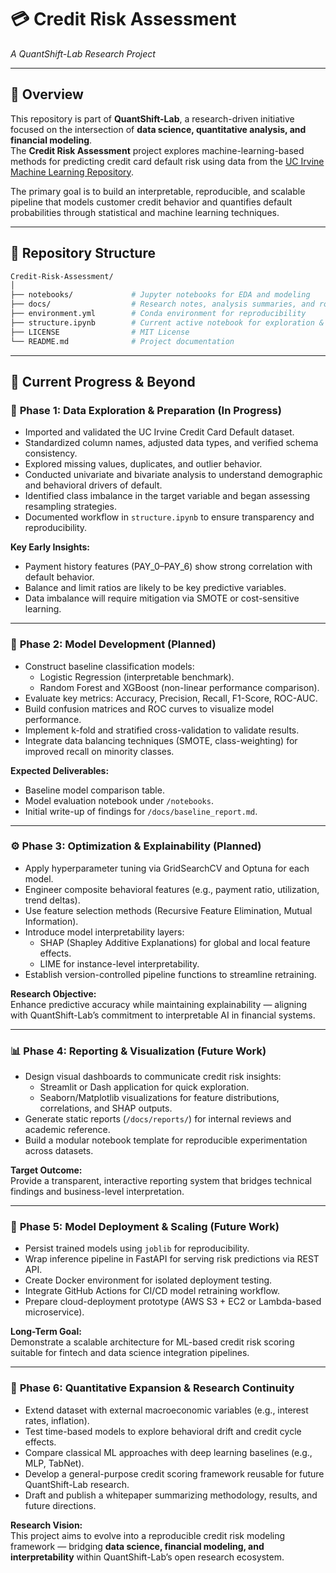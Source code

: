 # 💳 Credit Risk Assessment  
*A QuantShift-Lab Research Project*  

---

## 📘 Overview  
This repository is part of **QuantShift-Lab**, a research-driven initiative focused on the intersection of **data science, quantitative analysis, and financial modeling**.  
The **Credit Risk Assessment** project explores machine-learning-based methods for predicting credit card default risk using data from the [UC Irvine Machine Learning Repository](https://archive.ics.uci.edu/ml/datasets/default+of+credit+card+clients).

The primary goal is to build an interpretable, reproducible, and scalable pipeline that models customer credit behavior and quantifies default probabilities through statistical and machine learning techniques.

---

## 🧩 Repository Structure  
```bash
Credit-Risk-Assessment/
│
├── notebooks/             # Jupyter notebooks for EDA and modeling
├── docs/                  # Research notes, analysis summaries, and roadmap
├── environment.yml        # Conda environment for reproducibility
├── structure.ipynb        # Current active notebook for exploration & modeling
├── LICENSE                # MIT License
└── README.md              # Project documentation
```

---

## 🔄 Current Progress & Beyond

### 🧹 **Phase 1: Data Exploration & Preparation (In Progress)**
- Imported and validated the UC Irvine Credit Card Default dataset.  
- Standardized column names, adjusted data types, and verified schema consistency.  
- Explored missing values, duplicates, and outlier behavior.  
- Conducted univariate and bivariate analysis to understand demographic and behavioral drivers of default.  
- Identified class imbalance in the target variable and began assessing resampling strategies.  
- Documented workflow in `structure.ipynb` to ensure transparency and reproducibility.  

**Key Early Insights:**
- Payment history features (PAY_0–PAY_6) show strong correlation with default behavior.  
- Balance and limit ratios are likely to be key predictive variables.  
- Data imbalance will require mitigation via SMOTE or cost-sensitive learning.  

---

### 🧠 **Phase 2: Model Development (Planned)**
- Construct baseline classification models:
  - Logistic Regression (interpretable benchmark).  
  - Random Forest and XGBoost (non-linear performance comparison).  
- Evaluate key metrics: Accuracy, Precision, Recall, F1-Score, ROC-AUC.  
- Build confusion matrices and ROC curves to visualize model performance.  
- Implement k-fold and stratified cross-validation to validate results.  
- Integrate data balancing techniques (SMOTE, class-weighting) for improved recall on minority classes.  

**Expected Deliverables:**
- Baseline model comparison table.  
- Model evaluation notebook under `/notebooks`.  
- Initial write-up of findings for `/docs/baseline_report.md`.  

---

### ⚙️ **Phase 3: Optimization & Explainability (Planned)**
- Apply hyperparameter tuning via GridSearchCV and Optuna for each model.  
- Engineer composite behavioral features (e.g., payment ratio, utilization, trend deltas).  
- Use feature selection methods (Recursive Feature Elimination, Mutual Information).  
- Introduce model interpretability layers:
  - SHAP (Shapley Additive Explanations) for global and local feature effects.  
  - LIME for instance-level interpretability.  
- Establish version-controlled pipeline functions to streamline retraining.  

**Research Objective:**  
Enhance predictive accuracy while maintaining explainability — aligning with QuantShift-Lab’s commitment to interpretable AI in financial systems.  

---

### 📊 **Phase 4: Reporting & Visualization (Future Work)**
- Design visual dashboards to communicate credit risk insights:
  - Streamlit or Dash application for quick exploration.  
  - Seaborn/Matplotlib visualizations for feature distributions, correlations, and SHAP outputs.  
- Generate static reports (`/docs/reports/`) for internal reviews and academic reference.  
- Build a modular notebook template for reproducible experimentation across datasets.  

**Target Outcome:**  
Provide a transparent, interactive reporting system that bridges technical findings and business-level interpretation.

---

### 🧮 **Phase 5: Model Deployment & Scaling (Future Work)**
- Persist trained models using `joblib` for reproducibility.  
- Wrap inference pipeline in FastAPI for serving risk predictions via REST API.  
- Create Docker environment for isolated deployment testing.  
- Integrate GitHub Actions for CI/CD model retraining workflow.  
- Prepare cloud-deployment prototype (AWS S3 + EC2 or Lambda-based microservice).  

**Long-Term Goal:**  
Demonstrate a scalable architecture for ML-based credit risk scoring suitable for fintech and data science integration pipelines.  

---

### 🧭 **Phase 6: Quantitative Expansion & Research Continuity**
- Extend dataset with external macroeconomic variables (e.g., interest rates, inflation).  
- Test time-based models to explore behavioral drift and credit cycle effects.  
- Compare classical ML approaches with deep learning baselines (e.g., MLP, TabNet).  
- Develop a general-purpose credit scoring framework reusable for future QuantShift-Lab research.  
- Draft and publish a whitepaper summarizing methodology, results, and future directions.  

**Research Vision:**  
This project aims to evolve into a reproducible credit risk modeling framework — bridging **data science, financial modeling, and interpretability** within QuantShift-Lab’s open research ecosystem.
